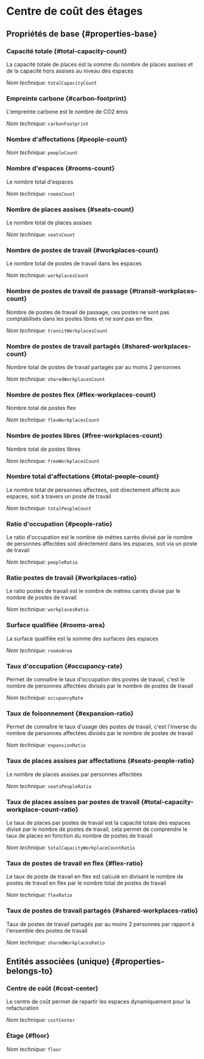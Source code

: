 # Centre de coût des étages
<!--- THIS FILE IS GENERATED PLEASE DO NOT EDIT IT DIRECTLY --->



## Propriétés de base {#properties-base}

### Capacité totale {#total-capacity-count}

La capacité totale de places est la somme du nombre de places assises et de la capacité hors assises au niveau des espaces

*Nom technique:* ```totalCapacityCount```

### Empreinte carbone {#carbon-footprint}

L'empreinte carbone est le nombre de CO2 émis

*Nom technique:* ```carbonFootprint```

### Nombre d'affectations {#people-count}



*Nom technique:* ```peopleCount```

### Nombre d'espaces {#rooms-count}

Le nombre total d'espaces

*Nom technique:* ```roomsCount```

### Nombre de places assises {#seats-count}

Le nombre total de places assises

*Nom technique:* ```seatsCount```

### Nombre de postes de travail {#workplaces-count}

Le nombre total de postes de travail dans les espaces

*Nom technique:* ```workplacesCount```

### Nombre de postes de travail de passage {#transit-workplaces-count}

Nombre de postes de travail de passage, ces postes ne sont pas comptabilisés dans les postes libres et ne sont pas en flex

*Nom technique:* ```transitWorkplacesCount```

### Nombre de postes de travail partagés {#shared-workplaces-count}

Nombre total de postes de travail partagés par au moins 2 personnes

*Nom technique:* ```sharedWorkplacesCount```

### Nombre de postes flex {#flex-workplaces-count}

Nombre total de postes flex

*Nom technique:* ```flexWorkplacesCount```

### Nombre de postes libres {#free-workplaces-count}

Nombre total de postes libres

*Nom technique:* ```freeWorkplacesCount```

### Nombre total d'affectations {#total-people-count}

Le nombre total de personnes affectées, soit directement affécté aux espaces, soit à travers un poste de travail

*Nom technique:* ```totalPeopleCount```

### Ratio d'occupation {#people-ratio}

Le ratio d'occupation est le nombre de métres carrés divisé par le nombre de personnes affectées soit directement dans les espaces, soit via un poste de travail

*Nom technique:* ```peopleRatio```

### Ratio postes de travail {#workplaces-ratio}

Le ratio postes de travail est le nombre de métres carrés divisé par le nombre de postes de travail

*Nom technique:* ```workplacesRatio```

### Surface qualifiée {#rooms-area}

La surface qualifiée est la somme des surfaces des espaces

*Nom technique:* ```roomsArea```

### Taux d'occupation {#occupancy-rate}

Permet de connaître le taux d'occupation des postes de travail, c'est le nombre de personnes affectées divisés par le nombre de postes de travail

*Nom technique:* ```occupancyRate```

### Taux de foisonnement {#expansion-ratio}

Permet de connaître le taux d'usage des postes de travail, c'est l'inverse du nombre de personnes affectées divisés par le nombre de postes de travail

*Nom technique:* ```expansionRatio```

### Taux de places assises par affectations {#seats-people-ratio}

Le nombre de places assises par personnes affectées

*Nom technique:* ```seatsPeopleRatio```

### Taux de places assises par postes de travail {#total-capacity-workplace-count-ratio}

Le taux de places par postes de travail est la capacité totale des espaces divisé par le nombre de postes de travail, cela permet de comprendre le taux de places en fonction du nombre de postes de travail

*Nom technique:* ```totalCapacityWorkplaceCountRatio```

### Taux de postes de travail en flex {#flex-ratio}

Le taux de poste de travail en flex est calculé en divisant le nombre de postes de travail en flex par le nombre total de postes de travail

*Nom technique:* ```flexRatio```

### Taux de postes de travail partagés {#shared-workplaces-ratio}

Taux de postes de travail partagés par au moins 2 personnes par rapport à l'ensemble des postes de travail

*Nom technique:* ```sharedWorkplacesRatio```


## Entités associées (unique) {#properties-belongs-to}

### Centre de coût {#cost-center}

Le centre de coût permet de repartir les espaces dynamiquement pour la refacturation

*Nom technique:* ```costCenter```

### Étage {#floor}



*Nom technique:* ```floor```





